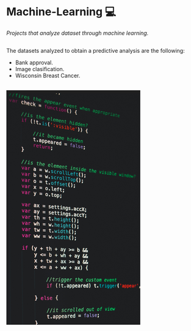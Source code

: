 # Machine-Learning :computer:
*Projects that analyze dataset through machine learning.*
##
The datasets analyzed to obtain a predictive analysis are the following:
- Bank approval.
- Image clasification.
- Wisconsin Breast Cancer.
##
![](/picture.PNG) 
